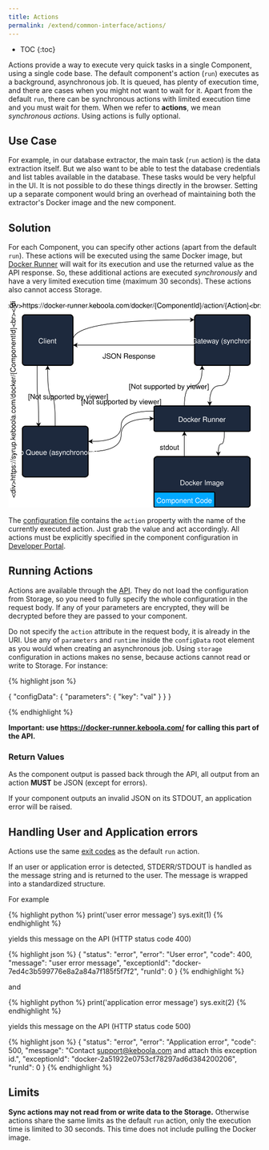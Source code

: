 ```yaml
---
title: Actions
permalink: /extend/common-interface/actions/
---
```


* TOC
{:toc}

Actions provide a way to execute very quick tasks in a single Component, using a single code base.
The default component's action (`run`) executes as a background, asynchronous job. It is queued, has plenty of
execution time, and there are cases when you might not want to wait for it. Apart from the default `run`, there
can be synchronous actions with limited execution time and you must wait for them. When we refer to
**actions**, we mean *synchronous actions*. Using actions is fully optional.

## Use Case
For example, in our database extractor, the main task (`run` action) is the data extraction itself. But we also want to be
able to test the database credentials and list tables available in the database.
These tasks would be very helpful in the UI. It is not possible to do these things directly in the browser. Setting up a
separate component would bring an overhead of maintaining both the extractor's Docker image and the new component.

## Solution
For each Component, you can specify other actions (apart from the default `run`). These
actions will be executed using the same Docker image, but [Docker Runner](/extend/docker-runner/) will wait for its execution and use
the returned value as the API response. So, these additional actions are executed *synchronously* and have a very
limited execution time (maximum 30 seconds). These actions also cannot access Storage.

![Docker Actions overview](/extend/common-interface/docker-sync-actions.svg)

The [configuration file](/extend/common-interface/config-file/#configuration-file-structure)
contains the `action` property with the name of the currently executed action. Just grab the value and act accordingly.
All actions must be explicitly specified in the component configuration in [Developer Portal](https://components.keboola.com/).

## Running Actions
Actions are available through the [API](http://docs.kebooladocker.apiary.io/#reference/actions/run-custom-component-action).
They do not load the configuration from Storage, so you need to fully specify the whole configuration in the request body.
If any of your parameters are encrypted, they will be decrypted before they are passed to your component.

Do not specify the `action` attribute in the request body, it is already in the URI. Use any of `parameters` and `runtime` inside the `configData` root element as you would when creating an asynchronous job. Using `storage` configuration in actions makes no sense, because actions cannot read or write to Storage. For instance:

{% highlight json %}

{
    "configData": {
        "parameters": {
            "key": "val"
        }
    }
}

{% endhighlight %}

**Important: use https://docker-runner.keboola.com/ for calling this part of the API.**

### Return Values

As the component output is passed back through the API, all output from an action **MUST** be JSON (except for errors).

If your component outputs an invalid JSON on its STDOUT, an application error will be raised.

## Handling User and Application errors

Actions use the same [exit codes](/extend/common-interface/environment/#return-values) as the default `run` action.

If an user or application error is detected, STDERR/STDOUT is handled as the message string and is returned to the user. The message is wrapped into a standardized structure.

For example

{% highlight python %}
print('user error message')
sys.exit(1)
{% endhighlight %}

yields this message on the API (HTTP status code 400)

{% highlight json %}
{
  "status": "error",
  "error": "User error",
  "code": 400,
  "message": "user error message",
  "exceptionId": "docker-7ed4c3b599776e8a2a84a7f185f5f7f2",
  "runId": 0
}
{% endhighlight %}

and

{% highlight python %}
print('application error message')
sys.exit(2)
{% endhighlight %}

yields this message on the API (HTTP status code 500)

{% highlight json %}
{
  "status": "error",
  "error": "Application error",
  "code": 500,
  "message": "Contact support@keboola.com and attach this exception id.",
  "exceptionId": "docker-2a51922e0753cf78297ad6d384200206",
  "runId": 0
}
{% endhighlight %}

## Limits

**Sync actions may not read from or write data to the Storage.**
Otherwise actions share the same limits as the default `run` action, only the execution time is limited to 30 seconds.
This time does not include pulling the Docker image.
